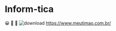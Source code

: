 # Inform-tica
:grinning:
:japanese_ogre:
:japanese_goblin:
![download](https://user-images.githubusercontent.com/129512938/234310204-1993a002-ae30-4630-b569-37494b7fb53e.jpg)
https://www.meutimao.com.br/
